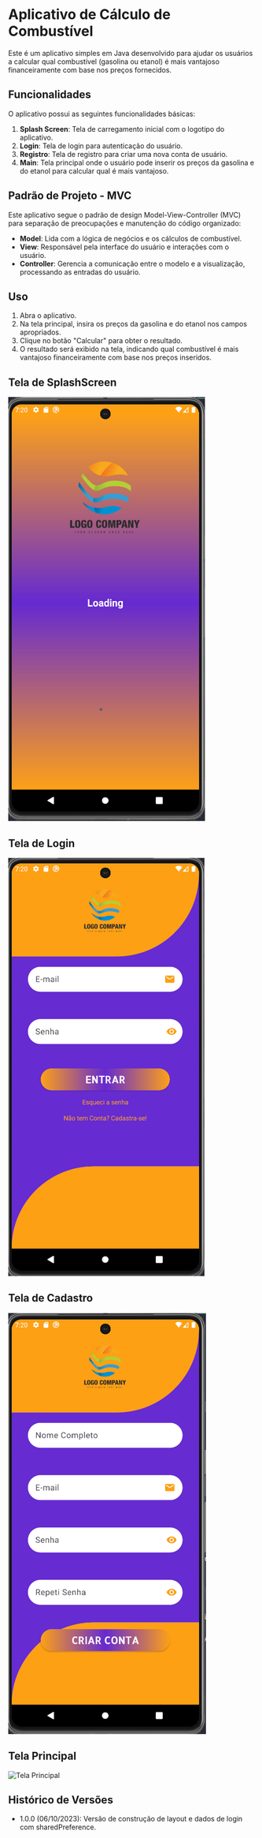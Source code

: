 
# Aplicativo de Cálculo de Combustível

Este é um aplicativo simples em Java desenvolvido para ajudar os usuários a calcular qual 
combustível (gasolina ou etanol) é mais vantajoso financeiramente com base nos preços fornecidos.

## Funcionalidades

O aplicativo possui as seguintes funcionalidades básicas:

1. **Splash Screen**: Tela de carregamento inicial com o logotipo do aplicativo.
2. **Login**: Tela de login para autenticação do usuário.
3. **Registro**: Tela de registro para criar uma nova conta de usuário.
4. **Main**: Tela principal onde o usuário pode inserir os preços
             da gasolina e do etanol para calcular qual é mais vantajoso.

## Padrão de Projeto - MVC

Este aplicativo segue o padrão de design Model-View-Controller (MVC) para separação de preocupações e manutenção do código organizado:

- **Model**: Lida com a lógica de negócios e os cálculos de combustível.
- **View**: Responsável pela interface do usuário e interações com o usuário.
- **Controller**: Gerencia a comunicação entre o modelo e a visualização, processando as entradas do usuário.

## Uso

1. Abra o aplicativo.
2. Na tela principal, insira os preços da gasolina e do etanol nos campos apropriados.
3. Clique no botão "Calcular" para obter o resultado.
4. O resultado será exibido na tela, indicando qual combustível é mais vantajoso financeiramente com base nos preços inseridos.


## Tela de SplashScreen

![Tela de SplashScreen](https://github.com/aironsg/alcohol_or_gasoline_app/blob/master/splash.png)

## Tela de Login

![Tela de Login](https://github.com/aironsg/alcohol_or_gasoline_app/blob/master/login.png)

## Tela de Cadastro

![Tela de Cadastro](https://github.com/aironsg/alcohol_or_gasoline_app/blob/master/cadastro.png)


## Tela Principal

![Tela Principal]()


## Histórico de Versões

- 1.0.0 (06/10/2023): Versão de construção de layout e dados de login com sharedPreference.


